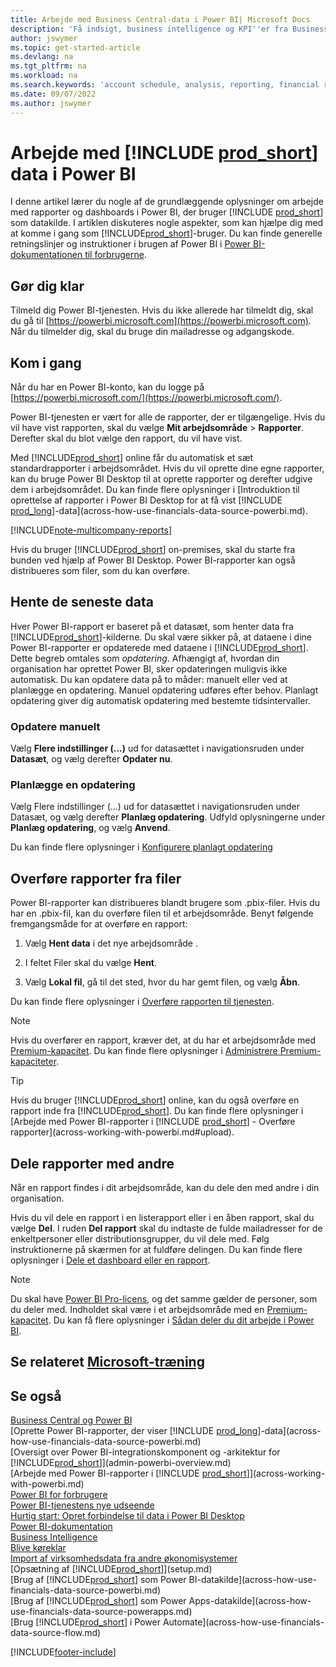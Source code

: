 ```yaml
---
title: Arbejde med Business Central-data i Power BI| Microsoft Docs
description: 'Få indsigt, business intelligence og KPI''er fra Business Central-data ved hjælp af Power BI.'
author: jswymer
ms.topic: get-started-article
ms.devlang: na
ms.tgt_pltfrm: na
ms.workload: na
ms.search.keywords: 'account schedule, analysis, reporting, financial report, business intelligence, KPI'
ms.date: 09/07/2022
ms.author: jswymer
---
```

# <a name="work-with--data-in-power-bi"></a><a name="work-with--data-in-power-bi"></a><a name="work-with--data-in-power-bi"></a>Arbejde med [!INCLUDE [prod_short](includes/prod_short.md)] data i Power BI

I denne artikel lærer du nogle af de grundlæggende oplysninger om arbejde med rapporter og dashboards i Power BI, der bruger [!INCLUDE [prod_short](includes/prod_short.md)] som datakilde. I artiklen diskuteres nogle aspekter, som kan hjælpe dig med at komme i gang som [!INCLUDE[prod_short](includes/prod_short.md)]-bruger. Du kan finde generelle retningslinjer og instruktioner i brugen af Power BI i [Power BI-dokumentationen til forbrugerne](/power-bi/consumer).

## <a name="get-ready"></a><a name="get-ready"></a><a name="get-ready"></a>Gør dig klar

Tilmeld dig Power BI-tjenesten. Hvis du ikke allerede har tilmeldt dig, skal du gå til [https://powerbi.microsoft.com](https://powerbi.microsoft.com). Når du tilmelder dig, skal du bruge din mailadresse og adgangskode.

## <a name="get-started"></a><a name="get-started"></a><a name="get-started"></a>Kom i gang

Når du har en Power BI-konto, kan du logge på [https://powerbi.microsoft.com/](https://powerbi.microsoft.com/).

Power BI-tjenesten er vært for alle de rapporter, der er tilgængelige. Hvis du vil have vist rapporten, skal du vælge **Mit arbejdsområde** > **Rapporter**. Derefter skal du blot vælge den rapport, du vil have vist.

Med [!INCLUDE[prod_short](includes/prod_short.md)] online får du automatisk et sæt standardrapporter i arbejdsområdet. Hvis du vil oprette dine egne rapporter, kan du bruge Power BI Desktop til at oprette rapporter og derefter udgive dem i arbejdsområdet. Du kan finde flere oplysninger i [Introduktion til oprettelse af rapporter i Power BI Desktop for at få vist [!INCLUDE [prod_long](includes/prod_long.md)]-data](across-how-use-financials-data-source-powerbi.md).

[!INCLUDE[note-multicompany-reports](includes/note-multicompany-reports.md)]

Hvis du bruger [!INCLUDE[prod_short](includes/prod_short.md)] on-premises, skal du starte fra bunden ved hjælp af Power BI Desktop. Power BI-rapporter kan også distribueres som filer, som du kan overføre.

## <a name="get-the-latest-data"></a><a name="get-the-latest-data"></a><a name="get-the-latest-data"></a>Hente de seneste data

Hver Power BI-rapport er baseret på et datasæt, som henter data fra [!INCLUDE[prod_short](includes/prod_short.md)]-kilderne. Du skal være sikker på, at dataene i dine Power BI-rapporter er opdaterede med dataene i [!INCLUDE[prod_short](includes/prod_short.md)]. Dette begreb omtales som *opdatering*.  Afhængigt af, hvordan din organisation har oprettet Power BI, sker opdateringen muligvis ikke automatisk. Du kan opdatere data på to måder: manuelt eller ved at planlægge en opdatering. Manuel opdatering udføres efter behov. Planlagt opdatering giver dig automatisk opdatering med bestemte tidsintervaller.

### <a name="refresh-manually"></a><a name="refresh-manually"></a><a name="refresh-manually"></a>Opdatere manuelt

Vælg **Flere indstillinger (...)** ud for datasættet i navigationsruden under **Datasæt**, og vælg derefter **Opdater nu**.

### <a name="schedule-a-refresh"></a><a name="schedule-a-refresh"></a><a name="schedule-a-refresh"></a>Planlægge en opdatering

Vælg Flere indstillinger (...) ud for datasættet i navigationsruden under Datasæt, og vælg derefter **Planlæg opdatering**. Udfyld oplysningerne under **Planlæg opdatering**, og vælg **Anvend**.

Du kan finde flere oplysninger i [Konfigurere planlagt opdatering](/power-bi/connect-data/refresh-scheduled-refresh)

## <a name="upload-reports-from-files"></a><a name="upload-reports-from-files"></a><a name="upload-reports-from-files"></a><a name="upload"></a>Overføre rapporter fra filer

Power BI-rapporter kan distribueres blandt brugere som .pbix-filer. Hvis du har en .pbix-fil, kan du overføre filen til et arbejdsområde. Benyt følgende fremgangsmåde for at overføre en rapport:

1. Vælg **Hent data** i det nye arbejdsområde .

2. I feltet Filer skal du vælge **Hent**.

3. Vælg **Lokal fil**, gå til det sted, hvor du har gemt filen, og vælg **Åbn**.

Du kan finde flere oplysninger i [Overføre rapporten til tjenesten](/power-bi/paginated-reports/paginated-reports-quickstart-aw#upload-the-report-to-the-service).

> [!NOTE]
> Hvis du overfører en rapport, kræver det, at du har et arbejdsområde med [Premium-kapacitet](/power-bi/service-premium-what-is). Du kan finde flere oplysninger i [Administrere Premium-kapaciteter](/power-bi/admin/service-premium-capacity-manage). 

> [!TIP]
> Hvis du bruger [!INCLUDE[prod_short](includes/prod_short.md)] online, kan du også overføre en rapport inde fra [!INCLUDE[prod_short](includes/prod_short.md)]. Du kan finde flere oplysninger i [Arbejde med Power BI-rapporter i [!INCLUDE [prod_short](includes/prod_short.md)] - Overføre rapporter](across-working-with-powerbi.md#upload).

## <a name="share-reports-with-others"></a><a name="share-reports-with-others"></a><a name="share-reports-with-others"></a><a name="share"></a>Dele rapporter med andre

Når en rapport findes i dit arbejdsområde, kan du dele den med andre i din organisation.

Hvis du vil dele en rapport i en listerapport eller i en åben rapport, skal du vælge **Del**. I ruden **Del rapport** skal du indtaste de fulde mailadresser for de enkeltpersoner eller distributionsgrupper, du vil dele med. Følg instruktionerne på skærmen for at fuldføre delingen. Du kan finde flere oplysninger i [Dele et dashboard eller en rapport](/power-bi/collaborate-share/service-share-dashboards#share-a-dashboard-or-report).

> [!NOTE]
> Du skal have [Power BI Pro-licens](/power-bi/service-features-license-type), og det samme gælder de personer, som du deler med. Indholdet skal være i et arbejdsområde med en [Premium-kapacitet](/power-bi/service-premium-what-is). Du kan få flere oplysninger i [Sådan deler du dit arbejde i Power BI](/power-bi/service-how-to-collaborate-distribute-dashboards-reports).

## <a name="see-related-microsoft-training"></a><a name="see-related-microsoft-training"></a><a name="see-related-microsoft-training"></a>Se relateret [Microsoft-træning](/training/modules/configure-powerbi-excel-dynamics-365-business-central/index)

## <a name="see-also"></a><a name="see-also"></a><a name="see-also"></a>Se også

[Business Central og Power BI](admin-powerbi.md)  
[Oprette Power BI-rapporter, der viser [!INCLUDE [prod_long](includes/prod_long.md)]-data](across-how-use-financials-data-source-powerbi.md)  
[Oversigt over Power BI-integrationskomponent og -arkitektur for [!INCLUDE[prod_short](includes/prod_short.md)]](admin-powerbi-overview.md)  
[Arbejde med Power BI-rapporter i [!INCLUDE [prod_short](includes/prod_short.md)]](across-working-with-powerbi.md)  
[Power BI for forbrugere](/power-bi/consumer/end-user-consumer)  
[Power BI-tjenestens nye udseende](/power-bi/service-new-look)  
[Hurtig start: Opret forbindelse til data i Power BI Desktop](/power-bi/desktop-quickstart-connect-to-data)  
[Power BI-dokumentation](/power-bi/)  
[Business Intelligence](bi.md)  
[Blive køreklar](ui-get-ready-business.md)  
[Import af virksomhedsdata fra andre økonomisystemer](across-import-data-configuration-packages.md)  
[Opsætning af [!INCLUDE[prod_short](includes/prod_short.md)]](setup.md)  
[Brug af [!INCLUDE[prod_short](includes/prod_short.md)] som Power BI-datakilde](across-how-use-financials-data-source-powerbi.md)  
[Brug af [!INCLUDE[prod_short](includes/prod_short.md)] som Power Apps-datakilde](across-how-use-financials-data-source-powerapps.md)  
[Brug [!INCLUDE[prod_short](includes/prod_short.md)] i Power Automate](across-how-use-financials-data-source-flow.md)  




[!INCLUDE[footer-include](includes/footer-banner.md)]
